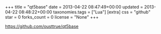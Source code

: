 +++
title = "qt5base"
date = 2013-04-22 08:47:49+00:00
updated = 2013-04-22 08:48:22+00:00
taxonomies.tags = ["Lua"]
[extra]
css = "github"
star = 0
forks_count = 0
license = "None"
+++

<https://github.com/ousttrue/qt5base>

